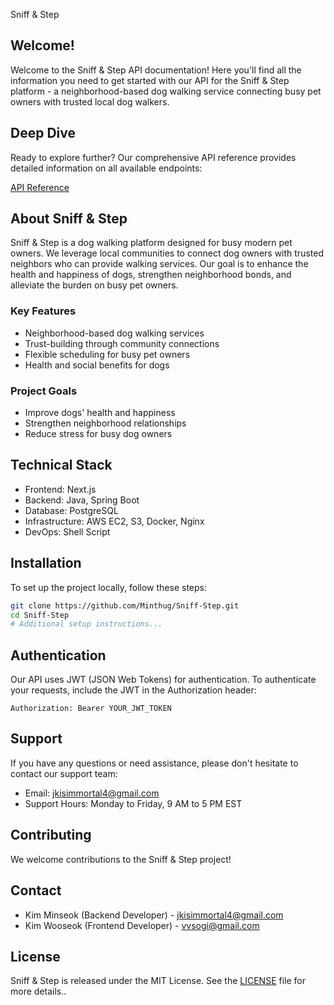 Sniff & Step

## Welcome!

Welcome to the Sniff & Step API documentation! Here you'll find all the information you need to get started with our API for the Sniff & Step platform - a neighborhood-based dog walking service connecting busy pet owners with trusted local dog walkers.


## Deep Dive

Ready to explore further? Our comprehensive API reference provides detailed information on all available endpoints:

[API Reference](https://app.gitbook.com/o/Dn7g8WY5BFgVmNaazQOp/s/m9fL3ibXRGxzSfLuSaBA/)

## About Sniff & Step

Sniff & Step is a dog walking platform designed for busy modern pet owners. We leverage local communities to connect dog owners with trusted neighbors who can provide walking services. Our goal is to enhance the health and happiness of dogs, strengthen neighborhood bonds, and alleviate the burden on busy pet owners.

### Key Features

- Neighborhood-based dog walking services
- Trust-building through community connections
- Flexible scheduling for busy pet owners
- Health and social benefits for dogs

### Project Goals

- Improve dogs' health and happiness
- Strengthen neighborhood relationships
- Reduce stress for busy dog owners

## Technical Stack

- Frontend: Next.js
- Backend: Java, Spring Boot
- Database: PostgreSQL
- Infrastructure: AWS EC2, S3, Docker, Nginx
- DevOps: Shell Script

## Installation

To set up the project locally, follow these steps:

```bash
git clone https://github.com/Minthug/Sniff-Step.git
cd Sniff-Step
# Additional setup instructions...
```

## Authentication

Our API uses JWT (JSON Web Tokens) for authentication. To authenticate your requests, include the JWT in the Authorization header:

```
Authorization: Bearer YOUR_JWT_TOKEN
```


## Support

If you have any questions or need assistance, please don't hesitate to contact our support team:

- Email: jkisimmortal4@gmail.com
- Support Hours: Monday to Friday, 9 AM to 5 PM EST

## Contributing

We welcome contributions to the Sniff & Step project!

## Contact

- Kim Minseok (Backend Developer) - jkisimmortal4@gmail.com
- Kim Wooseok (Frontend Developer) - vvsogi@gmail.com

## License

Sniff & Step is released under the MIT License. See the [LICENSE](link-to-license) file for more details..
